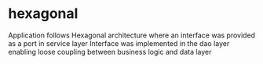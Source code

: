 # hexagonal
Application follows Hexagonal architecture where an interface was provided as a port in service layer
Interface was implemented in the dao layer enabling loose coupling between business logic and data layer
